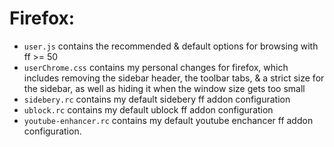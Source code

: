# Firefox:
- `user.js` contains the recommended & default options for browsing with ff >= 50
- `userChrome.css` contains my personal changes for firefox, which includes removing the sidebar header, the toolbar tabs, & a strict size for the sidebar, as well as hiding it when the window size gets too small
- `sidebery.rc` contains my default sidebery ff addon configuration
- `ublock.rc` contains my default ublock ff addon configuration
- `youtube-enhancer.rc` contains my default youtube enchancer ff addon configuration.
